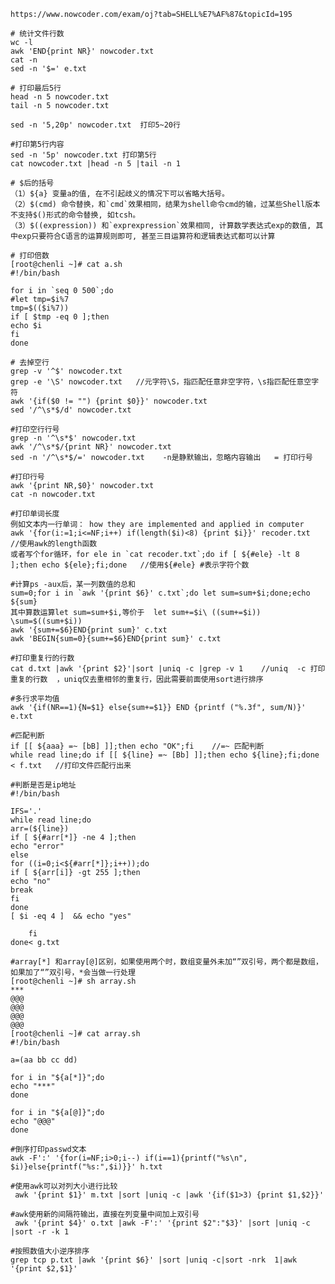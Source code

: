     https://www.nowcoder.com/exam/oj?tab=SHELL%E7%AF%87&topicId=195

    # 统计文件行数
    wc -l 
    awk 'END{print NR}' nowcoder.txt
    cat -n
    sed -n '$=' e.txt

    # 打印最后5行
    head -n 5 nowcoder.txt
    tail -n 5 nowcoder.txt
    
    sed -n '5,20p' nowcoder.txt  打印5~20行

    #打印第5行内容
    sed -n '5p' nowcoder.txt 打印第5行
    cat nowcoder.txt |head -n 5 |tail -n 1

    # $后的括号
    （1）${a} 变量a的值, 在不引起歧义的情况下可以省略大括号。
    （2）$(cmd) 命令替换，和`cmd`效果相同，结果为shell命令cmd的输，过某些Shell版本不支持$()形式的命令替换, 如tcsh。
    （3）$((expression)) 和`exprexpression`效果相同, 计算数学表达式exp的数值, 其中exp只要符合C语言的运算规则即可, 甚至三目运算符和逻辑表达式都可以计算

    # 打印倍数
    [root@chenli ~]# cat a.sh 
    #!/bin/bash
    
    for i in `seq 0 500`;do
    #let tmp=$i%7
    tmp=$(($i%7))
    if [ $tmp -eq 0 ];then
    echo $i
    fi
    done

    # 去掉空行
    grep -v '^$' nowcoder.txt
    grep -e '\S' nowcoder.txt   //元字符\S，指匹配任意非空字符，\s指匹配任意空字符
    awk '{if($0 != "") {print $0}}' nowcoder.txt
    sed '/^\s*$/d' nowcoder.txt

    #打印空行行号
    grep -n '^\s*$' nowcoder.txt
    awk '/^\s*$/{print NR}' nowcoder.txt
    sed -n '/^\s*$/=' nowcoder.txt    -n是静默输出，忽略内容输出   = 打印行号

    #打印行号
    awk '{print NR,$0}' nowcoder.txt
    cat -n nowcoder.txt

    #打印单词长度
    例如文本内一行单词： how they are implemented and applied in computer 
    awk '{for(i:=1;i<=NF;i++) if(length($i)<8) {print $i}}' recoder.txt  //使用awk的length函数
    或者写个for循环，for ele in `cat recoder.txt`;do if [ ${#ele} -lt 8 ];then echo ${ele};fi;done   //使用${#ele} #表示字符个数

    #计算ps -aux后，某一列数值的总和
    sum=0;for i in `awk '{print $6}' c.txt`;do let sum=sum+$i;done;echo ${sum}
    其中算数运算let sum=sum+$i,等价于  let sum+=$i\ ((sum+=$i)) \sum=$((sum+$i))
    awk '{sum+=$6}END{print sum}' c.txt
    awk 'BEGIN{sum=0}{sum+=$6}END{print sum}' c.txt

    #打印重复行的行数
    cat d.txt |awk '{print $2}'|sort |uniq -c |grep -v 1    //uniq  -c 打印重复的行数  ，uniq仅去重相邻的重复行，因此需要前面使用sort进行排序

    #多行求平均值
    awk '{if(NR==1){N=$1} else{sum+=$1}} END {printf ("%.3f", sum/N)}' e.txt 

    #匹配判断
    if [[ ${aaa} =~ [bB] ]];then echo "OK";fi    //=~ 匹配判断
    while read line;do if [[ ${line} =~ [Bb] ]];then echo ${line};fi;done < f.txt   //打印文件匹配行出来

    #判断是否是ip地址
    #!/bin/bash

    IFS='.'
    while read line;do
    arr=(${line})
    if [ ${#arr[*]} -ne 4 ];then
    echo "error"
    else
    for ((i=0;i<${#arr[*]};i++));do
    if [ ${arr[i]} -gt 255 ];then
    echo "no"
    break
    fi
    done
    [ $i -eq 4 ]  && echo "yes"
    
        fi 
    done< g.txt

    #array[*] 和array[@]区别，如果使用两个时，数组变量外未加“”双引号，两个都是数组，如果加了“”双引号，*会当做一行处理
    [root@chenli ~]# sh array.sh 
    ***
    @@@
    @@@
    @@@
    @@@
    [root@chenli ~]# cat array.sh
    #!/bin/bash
    
    a=(aa bb cc dd)
    
    for i in "${a[*]}";do
    echo "***"
    done
    
    for i in "${a[@]}";do
    echo "@@@"
    done

    #倒序打印passwd文本
    awk -F':' '{for(i=NF;i>0;i--) if(i==1){printf("%s\n", $i)}else{printf("%s:",$i)}}' h.txt

    #使用awk可以对列大小进行比较
     awk '{print $1}' m.txt |sort |uniq -c |awk '{if($1>3) {print $1,$2}}'

    #awk使用新的间隔符输出，直接在列变量中间加上双引号
     awk '{print $4}' o.txt |awk -F':' '{print $2":"$3}' |sort |uniq -c |sort -r -k 1

    #按照数值大小逆序排序
    grep tcp p.txt |awk '{print $6}' |sort |uniq -c|sort -nrk  1|awk '{print $2,$1}'
